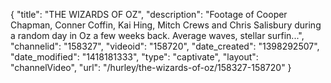 {
    "title": "THE WIZARDS OF OZ",
    "description": "Footage of Cooper Chapman, Conner Coffin, Kai Hing, Mitch Crews and Chris Salisbury during a random day in Oz a few weeks back. Average waves, stellar surfin...",
    "channelid": "158327",
    "videoid": "158720",
    "date_created": "1398292507",
    "date_modified": "1418181333",
    "type": "captivate",
    "layout": "channelVideo",
    "url": "\/hurley\/the-wizards-of-oz\/158327-158720"
}